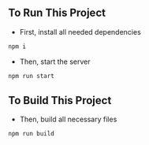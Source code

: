 ## To Run This Project

- First, install all needed dependencies
```sh
npm i
```

- Then, start the server 
```sh
npm run start
```

## To Build This Project

- Then, build all necessary files
```sh
npm run build
```
